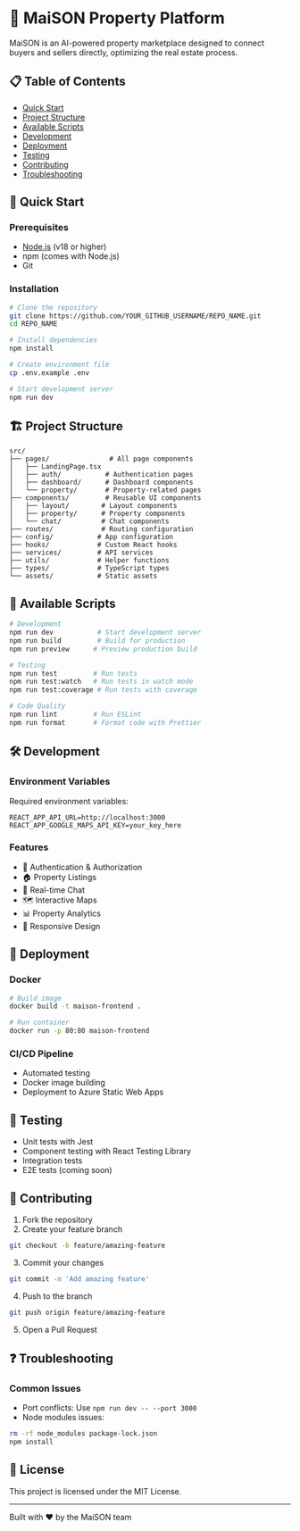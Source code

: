 # 🏡 MaiSON Property Platform

MaiSON is an AI-powered property marketplace designed to connect buyers and sellers directly, optimizing the real estate process.

## 📋 Table of Contents
- [Quick Start](#-quick-start)
- [Project Structure](#-project-structure)
- [Available Scripts](#-available-scripts)
- [Development](#-development)
- [Deployment](#-deployment)
- [Testing](#-testing)
- [Contributing](#-contributing)
- [Troubleshooting](#-troubleshooting)

## 🚀 Quick Start

### Prerequisites
- [Node.js](https://nodejs.org/) (v18 or higher)
- npm (comes with Node.js)
- Git

### Installation

```bash
# Clone the repository
git clone https://github.com/YOUR_GITHUB_USERNAME/REPO_NAME.git
cd REPO_NAME

# Install dependencies
npm install

# Create environment file
cp .env.example .env

# Start development server
npm run dev
```

## 🏗 Project Structure
```
src/
├── pages/               # All page components
│   ├── LandingPage.tsx
│   ├── auth/           # Authentication pages
│   ├── dashboard/      # Dashboard components
│   └── property/       # Property-related pages
├── components/         # Reusable UI components
│   ├── layout/        # Layout components
│   ├── property/      # Property components
│   └── chat/          # Chat components
├── routes/            # Routing configuration
├── config/           # App configuration
├── hooks/            # Custom React hooks
├── services/         # API services
├── utils/            # Helper functions
├── types/            # TypeScript types
└── assets/           # Static assets
```

## 📜 Available Scripts

```bash
# Development
npm run dev           # Start development server
npm run build         # Build for production
npm run preview      # Preview production build

# Testing
npm run test         # Run tests
npm run test:watch   # Run tests in watch mode
npm run test:coverage # Run tests with coverage

# Code Quality
npm run lint         # Run ESLint
npm run format       # Format code with Prettier
```

## 🛠 Development

### Environment Variables
Required environment variables:
```env
REACT_APP_API_URL=http://localhost:3000
REACT_APP_GOOGLE_MAPS_API_KEY=your_key_here
```

### Features
- 🔐 Authentication & Authorization
- 🏠 Property Listings
- 💬 Real-time Chat
- 🗺 Interactive Maps
- 📊 Property Analytics
- 📱 Responsive Design

## 🚀 Deployment

### Docker
```bash
# Build image
docker build -t maison-frontend .

# Run container
docker run -p 80:80 maison-frontend
```

### CI/CD Pipeline
- Automated testing
- Docker image building
- Deployment to Azure Static Web Apps

## 🧪 Testing
- Unit tests with Jest
- Component testing with React Testing Library
- Integration tests
- E2E tests (coming soon)

## 👥 Contributing

1. Fork the repository
2. Create your feature branch
```bash
git checkout -b feature/amazing-feature
```
3. Commit your changes
```bash
git commit -m 'Add amazing feature'
```
4. Push to the branch
```bash
git push origin feature/amazing-feature
```
5. Open a Pull Request

## ❓ Troubleshooting

### Common Issues
- Port conflicts: Use `npm run dev -- --port 3000`
- Node modules issues: 
```bash
rm -rf node_modules package-lock.json
npm install
```

## 📝 License
This project is licensed under the MIT License.

---

Built with ❤️ by the MaiSON team

